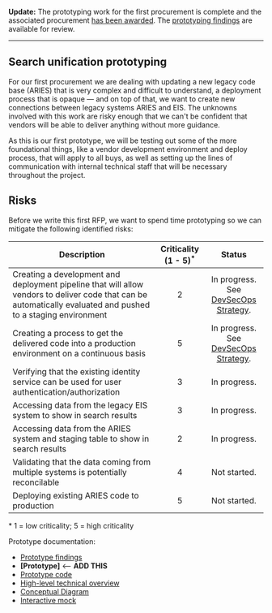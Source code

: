 **Update:** The prototyping work for the first procurement is complete and the associated procurement [has been awarded](https://github.com/AlaskaDHSS/EIS-Modernization/tree/master/vendor-info#whats-happened-so-far). The [prototyping findings](https://github.com/AlaskaDHSS/RFP-Search-Unification/blob/master/4-Prototype-Findings.md) are available for review.

---

## Search unification prototyping

For our first procurement we are dealing with updating a new legacy code base (ARIES) that is very complex and difficult to understand, a deployment process that is opaque — and on top of that, we want to create new connections between legacy systems ARIES and EIS. The unknowns involved with this work are risky enough that we can't be confident that vendors will be able to deliver anything without more guidance.

As this is our first prototype, we will be testing out some of the more foundational things, like a vendor development environment and deploy process, that will apply to all buys, as well as setting up the lines of communication with internal technical staff that will be necessary throughout the project.

## Risks
Before we write this first RFP, we want to spend time prototyping so we can mitigate the following identified risks:

| Description  |  Criticality (1 - 5)<sup>*</sup> | Status  |
|---|:---:|:---:|
| Creating a development and deployment pipeline that will allow vendors to deliver code that can be automatically evaluated and pushed to a staging environment  | 2  |  In progress. See [DevSecOps Strategy](https://github.com/AlaskaDHSS/DevSecOpsMvp). |
| Creating a process to get the delivered code into a production environment on a continuous basis  | 5  | In progress. See [DevSecOps Strategy](https://github.com/AlaskaDHSS/DevSecOpsMvp).  |
| Verifying that the existing identity service can be used for user authentication/authorization  |  3 | In progress. |
| Accessing data from the legacy EIS system to show in search results  | 3  |  In progress. |
| Accessing data from the ARIES system and staging table to show in search results  | 2  | In progress.  |
| Validating that the data coming from multiple systems is potentially reconcilable  | 4   | Not started.  |
| Deploying existing ARIES code to production  | 5  |  Not started. |

 \* 1 = low criticality; 5 = high criticality

Prototype documentation:
* [Prototype findings](https://github.com/AlaskaDHSS/RFP-Search-Unification/blob/master/4-Prototype-Findings.md)
* **[Prototype]** <-- **ADD THIS**
* [Prototype code](https://github.com/AlaskaDHSS/ProtoWebApi)
* [High-level technical overview](https://github.com/18F/acq-alaska-dhss-modernization/blob/master/assets/search-prototype-high-level-technical-overview.pdf)
* [Conceptual Diagram](https://app.mural.ly/t/gsa6/m/gsa6/1489619780239/view/4116522087)
* [Interactive mock](http://gsa.invisionapp.com/share/QDAZYEJPZ)
